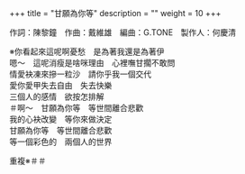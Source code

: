 +++
title = "甘願為你等"
description = ""
weight = 10
+++

作詞：陳黎鐘　作曲：戴維雄　編曲：G.TONE　製作人：何慶清

※你看起來這呢啊憂愁　是為著我還是為著伊  
嗯～　這呢消瘦是啥咪理由　心裡嘸甘擱不敢問  
情愛袂凍來摻一粒沙　請你乎我一個交代  
愛你愛甲失去自由　失去快樂  
三個人的感情　欲按怎排解  
＃啊～　甘願為你等　等世間離合悲歡  
我的心袂改變　等你來做決定  
甘願為你等　等世間離合悲歡  
等一個彩色的　兩個人的世界  

重複※＃＃